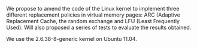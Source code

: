 We propose to amend the code of the Linux kernel to implement three different replacement policies in virtual memory pages: ARC (Adaptive Replacement Cache, the random exchange and LFU (Least Frequently Used). Will also proposed a series of tests to evaluate the results obtained.

We use the 2.6.38-8-generic kernel on Ubuntu 11.04.